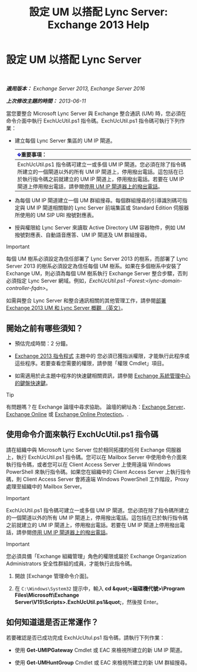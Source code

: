 ﻿---
title: '設定 UM 以搭配 Lync Server: Exchange 2013 Help'
TOCTitle: 設定 UM 以搭配 Lync Server
ms:assetid: 29bdddbf-75d5-4c92-988e-c8506ecc7a1c
ms:mtpsurl: https://technet.microsoft.com/zh-tw/library/JJ966276(v=EXCHG.150)
ms:contentKeyID: 52062529
ms.date: 05/21/2018
mtps_version: v=EXCHG.150
ms.translationtype: MT
---

# 設定 UM 以搭配 Lync Server

 

_**適用版本：** Exchange Server 2013, Exchange Server 2016_

_**上次修改主題的時間：** 2013-06-11_

當您要整合 Microsoft Lync Server 與 Exchange 整合通訊 (UM) 時，您必須在命令介面中執行 ExchUcUtil.ps1 指令碼。ExchUcUtil.ps1 指令碼可執行下列作業：

  - 建立每個 Lync Server 集區的 UM IP 閘道。
    
    <table>
    <thead>
    <tr class="header">
    <th><img src="images/Bb124558.important(EXCHG.150).gif" title="重要事項" alt="重要事項" />重要事項：</th>
    </tr>
    </thead>
    <tbody>
    <tr class="odd">
    <td>ExchUcUtil.ps1 指令碼可建立一或多個 UM IP 閘道。您必須在除了指令碼所建立的一個閘道以外的所有 UM IP 閘道上，停用撥出電話。這包括在已於執行指令碼之前就建立的 UM IP 閘道上，停用撥出電話。若要在 UM IP 閘道上停用撥出電話，請參閱<a href="disable-outgoing-calls-on-um-ip-gateways-exchange-2013-help.md">停用 UM IP 閘道器上的撥出電話</a>。</td>
    </tr>
    </tbody>
    </table>


  - 為每個 UM IP 閘道建立一個 UM 群組搜尋。每個群組搜尋的引導識別碼可指定與 UM IP 閘道相關聯的 Lync Server 前端集區或 Standard Edition 伺服器所使用的 UM SIP URI 撥號對應表。

  - 授與權限給 Lync Server 來讀取 Active Directory UM 容器物件，例如 UM 撥號對應表、自動語音應答、UM IP 閘道及 UM 群組搜尋。


> [!IMPORTANT]  
> 每個 UM 樹系必須設定為信任部署了 Lync Server 2013 的樹系，而部署了 Lync Server 2013 的樹系必須設定為信任每個 UM 樹系。如果在多個樹系中安裝了 Exchange UM，則必須為每個 UM 樹系執行 Exchange Server 整合步驟，否則必須指定 Lync Server 網域。例如，<em>ExchUcUtil.ps1 –Forest:&lt;lync-domain-controller-fqdn&gt;</em>。




如需與整合 Lync Server 和整合通訊相關的其他管理工作，請參閱[部署 Exchange 2013 UM 和 Lync Server 概觀 （英文）](deploying-exchange-2013-um-and-lync-server-overview-exchange-2013-help.md)。

## 開始之前有哪些須知？

  - 預估完成時間：2 分鐘。

  - [Exchange 2013 指令程式](https://technet.microsoft.com/zh-tw/library/bb124413\(v=exchg.150\)) 主題中的 您必須已獲指派權限，才能執行此程序或這些程序。若要查看您需要的權限，請參閱「權限 Cmdlet」項目。

  - 如需適用於此主題中程序的快速鍵相關資訊，請參閱 [Exchange 系統管理中心的鍵盤快速鍵](keyboard-shortcuts-in-the-exchange-admin-center-exchange-online-protection-help.md)。


> [!TIP]  
> 有問題嗎？在 Exchange 論壇中尋求協助。 論壇的網址為：<a href="https://go.microsoft.com/fwlink/p/?linkid=60612">Exchange Server</a>、 <a href="https://go.microsoft.com/fwlink/p/?linkid=267542">Exchange Online</a> 或 <a href="https://go.microsoft.com/fwlink/p/?linkid=285351">Exchange Online Protection</a>。.




## 使用命令介面來執行 ExchUcUtil.ps1 指令碼

請在組織中與 Microsoft Lync Server 位於相同拓撲的任何 Exchange 伺服器上，執行 ExchUcUtil.ps1 指令碼。您可以在 Mailbox Server 中使用命令介面來執行指令碼，或者您可以在 Client Access Server 上使用遠端 Windows PowerShell 來執行指令碼。如果您在組織中的 Client Access Server 上執行指令碼，則 Client Access Server 會將遠端 Windows PowerShell 工作階段，Proxy 處理至組織中的 Mailbox Server。


> [!IMPORTANT]  
> ExchUcUtil.ps1 指令碼可建立一或多個 UM IP 閘道。您必須在除了指令碼所建立的一個閘道以外的所有 UM IP 閘道上，停用撥出電話。這包括在已於執行指令碼之前就建立的 UM IP 閘道上，停用撥出電話。若要在 UM IP 閘道上停用撥出電話，請參閱<a href="disable-outgoing-calls-on-um-ip-gateways-exchange-2013-help.md">停用 UM IP 閘道器上的撥出電話</a>。





> [!IMPORTANT]  
> 您必須具備「Exchange 組織管理」角色的權限或屬於 Exchange Organization Administrators 安全性群組的成員，才能執行此指令碼。




1.  開啟 \[Exchange 管理命令介面\]。

2.  在 `C:\Windows\System32` 提示中，輸入 **cd \&quot;\<磁碟機代號\>\\Program Files\\Microsoft\\Exchange Server\\V15\\Scripts\>.ExchUcUtil.ps1\&quot;**，然後按 Enter。

## 如何知道這是否正常運作？

若要確認是否已成功完成 ExchUcUtul.ps1 指令碼，請執行下列作業：

  - 使用 **Get-UMIPGateway** Cmdlet 或 EAC 來檢視所建立的新 UM IP 閘道。

  - 使用 **Get-UMHuntGroup** Cmdlet 或 EAC 來檢視所建立的新 UM 群組搜尋。

